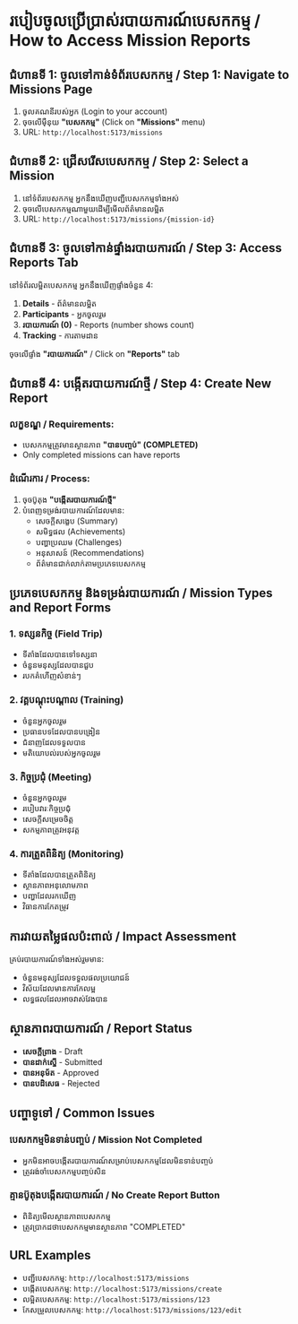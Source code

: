 # របៀបចូលប្រើប្រាស់របាយការណ៍បេសកកម្ម / How to Access Mission Reports

## ជំហានទី 1: ចូលទៅកាន់ទំព័របេសកកម្ម / Step 1: Navigate to Missions Page

1. ចូលគណនីរបស់អ្នក (Login to your account)
2. ចុចលើម៉ឺនុយ **"បេសកកម្ម"** (Click on **"Missions"** menu)
3. URL: `http://localhost:5173/missions`

## ជំហានទី 2: ជ្រើសរើសបេសកកម្ម / Step 2: Select a Mission

1. នៅទំព័របេសកកម្ម អ្នកនឹងឃើញបញ្ជីបេសកកម្មទាំងអស់
2. ចុចលើបេសកកម្មណាមួយដើម្បីមើលព័ត៌មានលម្អិត
3. URL: `http://localhost:5173/missions/{mission-id}`

## ជំហានទី 3: ចូលទៅកាន់ផ្ទាំងរបាយការណ៍ / Step 3: Access Reports Tab

នៅទំព័រលម្អិតបេសកកម្ម អ្នកនឹងឃើញផ្ទាំងចំនួន 4:
1. **Details** - ព័ត៌មានលម្អិត
2. **Participants** - អ្នកចូលរួម
3. **របាយការណ៍ (0)** - Reports (number shows count)
4. **Tracking** - ការតាមដាន

ចុចលើផ្ទាំង **"របាយការណ៍"** / Click on **"Reports"** tab

## ជំហានទី 4: បង្កើតរបាយការណ៍ថ្មី / Step 4: Create New Report

### លក្ខខណ្ឌ / Requirements:
- បេសកកម្មត្រូវមានស្ថានភាព **"បានបញ្ចប់" (COMPLETED)**
- Only completed missions can have reports

### ដំណើរការ / Process:
1. ចុចប៊ូតុង **"បង្កើតរបាយការណ៍ថ្មី"**
2. បំពេញទម្រង់របាយការណ៍ដែលមាន:
   - សេចក្តីសង្ខេប (Summary)
   - សមិទ្ធផល (Achievements)
   - បញ្ហាប្រឈម (Challenges)
   - អនុសាសន៍ (Recommendations)
   - ព័ត៌មានជាក់លាក់តាមប្រភេទបេសកកម្ម

## ប្រភេទបេសកកម្ម និងទម្រង់របាយការណ៍ / Mission Types and Report Forms

### 1. ទស្សនកិច្ច (Field Trip)
- ទីតាំងដែលបានទៅទស្សនា
- ចំនួនមនុស្សដែលបានជួប
- របកគំហើញសំខាន់ៗ

### 2. វគ្គបណ្តុះបណ្តាល (Training)
- ចំនួនអ្នកចូលរួម
- ប្រធានបទដែលបានបង្រៀន
- ជំនាញដែលទទួលបាន
- មតិយោបល់របស់អ្នកចូលរួម

### 3. កិច្ចប្រជុំ (Meeting)
- ចំនួនអ្នកចូលរួម
- របៀបវារៈកិច្ចប្រជុំ
- សេចក្តីសម្រេចចិត្ត
- សកម្មភាពត្រូវអនុវត្ត

### 4. ការត្រួតពិនិត្យ (Monitoring)
- ទីតាំងដែលបានត្រួតពិនិត្យ
- ស្ថានភាពអនុលោមភាព
- បញ្ហាដែលរកឃើញ
- វិធានការកែតម្រូវ

## ការវាយតម្លៃផលប៉ះពាល់ / Impact Assessment
គ្រប់របាយការណ៍ទាំងអស់រួមមាន:
- ចំនួនមនុស្សដែលទទួលផលប្រយោជន៍
- វិស័យដែលមានការកែលម្អ
- លទ្ធផលដែលអាចវាស់វែងបាន

## ស្ថានភាពរបាយការណ៍ / Report Status
- **សេចក្តីព្រាង** - Draft
- **បានដាក់ស្នើ** - Submitted
- **បានអនុម័ត** - Approved
- **បានបដិសេធ** - Rejected

## បញ្ហាទូទៅ / Common Issues

### បេសកកម្មមិនទាន់បញ្ចប់ / Mission Not Completed
- អ្នកមិនអាចបង្កើតរបាយការណ៍សម្រាប់បេសកកម្មដែលមិនទាន់បញ្ចប់
- ត្រូវរង់ចាំបេសកកម្មបញ្ចប់សិន

### គ្មានប៊ូតុងបង្កើតរបាយការណ៍ / No Create Report Button
- ពិនិត្យមើលស្ថានភាពបេសកកម្ម
- ត្រូវប្រាកដថាបេសកកម្មមានស្ថានភាព "COMPLETED"

## URL Examples
- បញ្ជីបេសកកម្ម: `http://localhost:5173/missions`
- បង្កើតបេសកកម្ម: `http://localhost:5173/missions/create`
- លម្អិតបេសកកម្ម: `http://localhost:5173/missions/123`
- កែសម្រួលបេសកកម្ម: `http://localhost:5173/missions/123/edit`